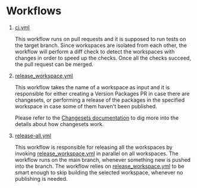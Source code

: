 # Workflows

1. [ci.yml](./ci.yml)

   This workflow runs on pull requests and it is supposed to run tests on the target branch. Since workspaces are isolated from each other, the workflow will perform a diff check to detect the workspaces with changes in order to speed up the checks.
   Once all the checks succeed, the pull request can be merged.

2. [release_workspace.yml](./release_workspace.yml)

   This workflow takes the name of a workspace as input and it is responsible for either creating a Version Packages PR in case there are changesets, or performing a release of the packages in the specified workspace in case some of them haven't been published.

   Please refer to the [Changesets documentation](https://github.com/changesets/changesets) to dig more into the details about how changesets work.

3. [release-all.yml](./release-all.yml)

   This workflow is responsible for releasing all the workspaces by invoking [release_workspace.yml](./release_workspace.yml) in parallel on all workspaces. The workflow runs on the main branch, whenever something new is pushed into the branch. The workflow relies on [release_workspace.yml](./release_workspace.yml) to be smart enough to skip building the selected workspace, whenever no publishing is needed.
